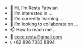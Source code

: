 - 👋 Hi, I’m Restu Fatwian
- 👀 I’m interested in ...
- 🌱 I’m currently learning ...
- 💞️ I’m looking to collaborate on ...
- 📫 How to reach me ...
- 📧 cece.restu@gmail.com
- 📞 +62 896 7333 8894

<!---
mochi165/mochi165 is a ✨ special ✨ repository because its `README.md` (this file) appears on your GitHub profile.
You can click the Preview link to take a look at your changes.
--->
